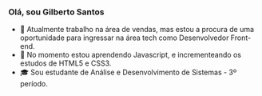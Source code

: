 ### Olá, sou Gilberto Santos

- 🔭 Atualmente trabalho na área de vendas, mas estou a procura de uma oportunidade para ingressar na área tech como Desenvolvedor Front-end.
- 🌱 No momento estou aprendendo Javascript, e incrementeando os estudos de HTML5 e CSS3.
- 🎓 Sou estudante de Análise e Desenvolvimento de Sistemas - 3º período. 
